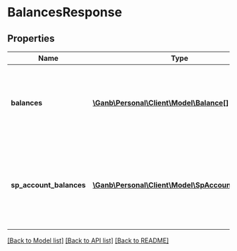 # BalancesResponse

## Properties
Name | Type | Description | Notes
------------ | ------------- | ------------- | -------------
**balances** | [**\Ganb\Personal\Client\Model\Balance[]**](Balance.md) | 残高情報リスト 該当する情報が無い場合は、空のリストを返却します | [optional] 
**sp_account_balances** | [**\Ganb\Personal\Client\Model\SpAccountBalance[]**](SpAccountBalance.md) | つかいわけ口座残高情報リスト 該当する情報が無い場合は、項目自体を設定しません | [optional] 

[[Back to Model list]](../README.md#documentation-for-models) [[Back to API list]](../README.md#documentation-for-api-endpoints) [[Back to README]](../README.md)


